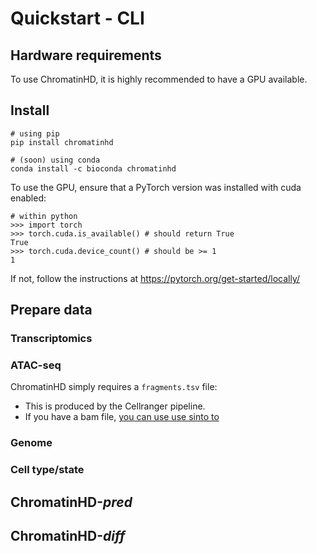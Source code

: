 # Quickstart - CLI

## Hardware requirements

To use ChromatinHD, it is highly recommended to have a GPU available. 


## Install

```
# using pip
pip install chromatinhd

# (soon) using conda
conda install -c bioconda chromatinhd
```

To use the GPU, ensure that a PyTorch version was installed with cuda enabled:

```
# within python
>>> import torch
>>> torch.cuda.is_available() # should return True
True
>>> torch.cuda.device_count() # should be >= 1
1
```

If not, follow the instructions at https://pytorch.org/get-started/locally/

## Prepare data

### Transcriptomics

### ATAC-seq

ChromatinHD simply requires a `fragments.tsv` file:
- This is produced by the Cellranger pipeline.
- If you have a bam file, [you can use use sinto to](https://timoast.github.io/sinto/basic_usage.html)

### Genome

### Cell type/state

## ChromatinHD-<i>pred</i>

## ChromatinHD-<i>diff</i>